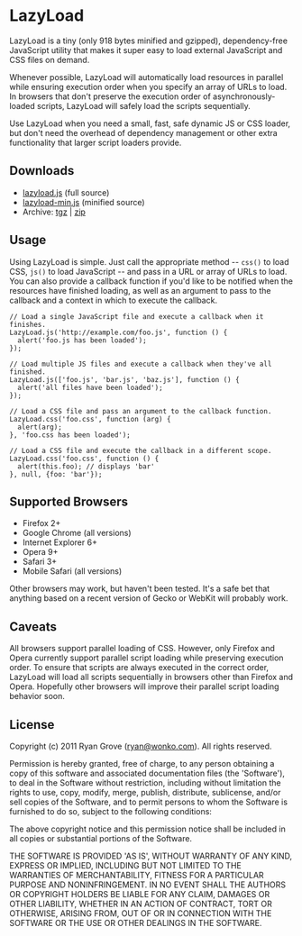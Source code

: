LazyLoad
========

LazyLoad is a tiny (only 918 bytes minified and gzipped), dependency-free
JavaScript utility that makes it super easy to load external JavaScript and CSS
files on demand.

Whenever possible, LazyLoad will automatically load resources in parallel while
ensuring execution order when you specify an array of URLs to load. In browsers
that don't preserve the execution order of asynchronously-loaded scripts,
LazyLoad will safely load the scripts sequentially.

Use LazyLoad when you need a small, fast, safe dynamic JS or CSS loader, but
don't need the overhead of dependency management or other extra functionality
that larger script loaders provide.

Downloads
---------

  * [lazyload.js](https://github.com/rgrove/lazyload/raw/release-2.0.1/lazyload.js) (full source)
  * [lazyload-min.js](https://github.com/rgrove/lazyload/raw/release-2.0.1/lazyload-min.js) (minified source)
  * Archive: [tgz](https://github.com/rgrove/lazyload/tarball/release-2.0.1) | [zip](https://github.com/rgrove/lazyload/zipball/release-2.0.1)

Usage
-----

Using LazyLoad is simple. Just call the appropriate method -- `css()` to load
CSS, `js()` to load JavaScript -- and pass in a URL or array of URLs to load.
You can also provide a callback function if you'd like to be notified when the
resources have finished loading, as well as an argument to pass to the callback
and a context in which to execute the callback.

    // Load a single JavaScript file and execute a callback when it finishes.
    LazyLoad.js('http://example.com/foo.js', function () {
      alert('foo.js has been loaded');
    });

    // Load multiple JS files and execute a callback when they've all finished.
    LazyLoad.js(['foo.js', 'bar.js', 'baz.js'], function () {
      alert('all files have been loaded');
    });

    // Load a CSS file and pass an argument to the callback function.
    LazyLoad.css('foo.css', function (arg) {
      alert(arg);
    }, 'foo.css has been loaded');

    // Load a CSS file and execute the callback in a different scope.
    LazyLoad.css('foo.css', function () {
      alert(this.foo); // displays 'bar'
    }, null, {foo: 'bar'});

Supported Browsers
------------------

  * Firefox 2+
  * Google Chrome (all versions)
  * Internet Explorer 6+
  * Opera 9+
  * Safari 3+
  * Mobile Safari (all versions)

Other browsers may work, but haven't been tested. It's a safe bet that anything
based on a recent version of Gecko or WebKit will probably work.

Caveats
-------

All browsers support parallel loading of CSS. However, only Firefox and Opera
currently support parallel script loading while preserving execution order. To
ensure that scripts are always executed in the correct order, LazyLoad will load
all scripts sequentially in browsers other than Firefox and Opera. Hopefully
other browsers will improve their parallel script loading behavior soon.

License
-------

Copyright (c) 2011 Ryan Grove (ryan@wonko.com).
All rights reserved.
 
Permission is hereby granted, free of charge, to any person obtaining a copy of
this software and associated documentation files (the 'Software'), to deal in
the Software without restriction, including without limitation the rights to
use, copy, modify, merge, publish, distribute, sublicense, and/or sell copies of
the Software, and to permit persons to whom the Software is furnished to do so,
subject to the following conditions:

The above copyright notice and this permission notice shall be included in all
copies or substantial portions of the Software.

THE SOFTWARE IS PROVIDED 'AS IS', WITHOUT WARRANTY OF ANY KIND, EXPRESS OR
IMPLIED, INCLUDING BUT NOT LIMITED TO THE WARRANTIES OF MERCHANTABILITY, FITNESS
FOR A PARTICULAR PURPOSE AND NONINFRINGEMENT. IN NO EVENT SHALL THE AUTHORS OR
COPYRIGHT HOLDERS BE LIABLE FOR ANY CLAIM, DAMAGES OR OTHER LIABILITY, WHETHER
IN AN ACTION OF CONTRACT, TORT OR OTHERWISE, ARISING FROM, OUT OF OR IN
CONNECTION WITH THE SOFTWARE OR THE USE OR OTHER DEALINGS IN THE SOFTWARE.
